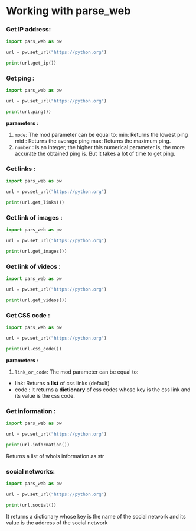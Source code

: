 # Working with parse_web

### Get IP address:

```python
import pars_web as pw

url = pw.set_url("https://python.org")

print(url.get_ip())

```

### Get ping :

```python
import pars_web as pw

url = pw.set_url("https://python.org")

print(url.ping())

```

**parameters :**
1. `mode`: The mod parameter can be equal to:
  min: Returns the lowest ping
  mid : Returns the average ping
  max: Returns the maximum ping.
2. `number` : 
is an integer, the higher this numerical parameter is, the more accurate the obtained ping is. But it takes a lot of time to get ping.

### Get links :

```python
import pars_web as pw

url = pw.set_url("https://python.org")

print(url.get_links())
```

### Get link of images :

```python
import pars_web as pw

url = pw.set_url("https://python.org")

print(url.get_images())
```

### Get link of videos :

```python
import pars_web as pw

url = pw.set_url("https://python.org")

print(url.get_videos())
```

### Get CSS code :

```python
import pars_web as pw

url = pw.set_url("https://python.org")

print(url.css_code())

```

**parameters :**
1. `link_or_code`: The mod parameter can be equal to:
  * link: Returns a **list** of css links (default)
  * code : It returns a **dictionary** of css codes whose key is the css link and its value is the css code.


 ### Get information :

```python
import pars_web as pw

url = pw.set_url("https://python.org")

print(url.information())

```
Returns a list of whois information as str


### social networks:

```python
import pars_web as pw

url = pw.set_url("https://python.org")

print(url.social())

```
It returns a dictionary whose key is the name of the social network and its value is the address of the social network
